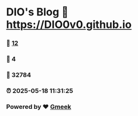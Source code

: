 # DIO's Blog :link: https://DIO0v0.github.io 
### :page_facing_up: [12](https://DIO0v0.github.io/tag.html) 
### :speech_balloon: 4 
### :hibiscus: 32784 
### :alarm_clock: 2025-05-18 11:31:25 
### Powered by :heart: [Gmeek](https://github.com/Meekdai/Gmeek)
